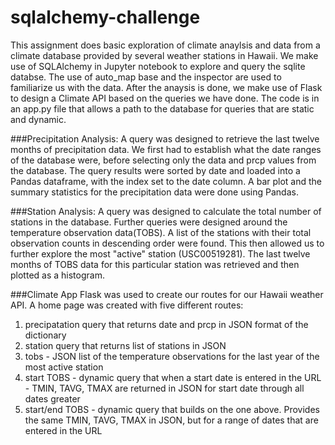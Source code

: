 # sqlalchemy-challenge

This assignment does basic exploration of climate anaylsis and data from a climate database provided by
several weather stations in Hawaii. We make use of SQLAlchemy in Jupyter notebook to explore and query the sqlite databse.
The use of auto_map base and the inspector are used to familiarize us with the data. After the anaysis is done, we make
use of Flask to design a Climate API based on the queries we have done. The code is in an app.py file that allows a path to the database for queries that are static and dynamic.

###Precipitation Analysis:
A query was designed to retrieve the last twelve months of precipitation data. We first had to establish what the date ranges
of the database were, before selecting only the data and prcp values from the database.
The query results were sorted by date and loaded into a Pandas dataframe, with the index set to the date column.
A bar plot and the summary statistics for the precipitation data were done using Pandas.

###Station Analysis:
A query was designed to calculate the total number of stations in the database. Further queries were designed around the temperature
observation data(TOBS). A list of the stations with their total observation counts in descending order were found. This then allowed us to further explore the most "active" station (USC00519281). The last twelve months of TOBS data for this particular station was retrieved and then plotted as a histogram.

###Climate App
Flask was used to create our routes for our Hawaii weather API. A home page was created with five different routes:
1. precipatation query that returns date and prcp in JSON format of the dictionary
2. station query that returns list of stations in JSON
3. tobs - JSON list of the temperature observations for the last year of the most active station
4. start TOBS - dynamic query that when a start date is entered in the URL - TMIN, TAVG, TMAX are returned in JSON for start date through all dates greater
5. start/end TOBS - dynamic query that builds on the one above. Provides the same TMIN, TAVG, TMAX in JSON, but for a range of dates that are entered in the URL









